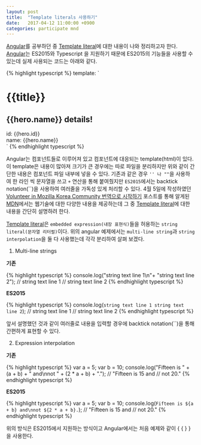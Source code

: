 ```yaml
---
layout: post
title:  "Template literals 사용하기"
date:   2017-04-12 11:00:00 +0900
categories: participate mnd
---
```



[Angular][1]를 공부하던 중 [Template literal][2]에 대한 내용이 나와 정리하고자 한다.
[Angular][1]는 ES2015와 Typescript 을 지원하기 때문에 ES2015의 기능들을 사용할 수 있는데 실제 사용되는 코드는 아래와 같다.

{% highlight typescript %}
template: `
  <h1>{{title}}</h1>
  <h2>{{hero.name}} details!</h2>
  <div><label>id: </label>{{hero.id}}</div>
  <div><label>name: </label>{{hero.name}}</div>
  `
{% endhighlight typescript %}

Angular는 컴포넌트들로 이루어져 있고 컴포넌트에 대응되는 template(html)이 있다. 이 template은 내용이 많아져 크기가 큰 경우에는 따로 파일을 분리하지만 위와 같이 간단한 내용은 컴포넌트 파일 내부에 넣을 수 있다. 기존과 같은 경우 `'' 나 ""`을 사용하여 한 라인 씩 문자열을 쓰고 `+` 연산을 통해 붙여줬지만 `ES2015`에서는 backtick notation(\``)을 사용하여 여러줄을 가독성 있게 처리할 수 있다. 4월 5일에 작성하였던 [Volunteer in Mozilla Korea Community 번역으로 시작하기][3] 포스트를 통해 알게된 [MDN][4]에서는 웹기술에 대한 다양한 내용을 제공하는데 그 중 [Template literal][2]에 대한 내용을 간단히 설명하려 한다.

[Template literal][2]은 `embedded expression(내장 표현식)`들을 허용하는 `string literal(문자열 리터럴)`이다. 위의 angular 예제에서는 `multi-line string`과 `string interpolation`을 둘 다 사용했는데 각각 분리하여 살펴 보겠다.

1) Multi-line strings

**기존**

{% highlight typescript %}
console.log("string text line 1\n"+
              "string text line 2");
  // string text line 1
  // string text line 2
{% endhighlight typescript %}

**ES2015**

{% highlight typescript %}
console.log(`string text line 1
              string text line 2`);
  // string text line 1
  // string text line 2
{% endhighlight typescript %}

앞서 설명했던 것과 같이 여러줄로 내용을 입력할 경우에 backtick notation(\``)을 통해 간편하게 표현할 수 있다.

2) Expression interpolation

**기존**

{% highlight typescript %}
var a = 5;
var b = 10;
console.log("Fifteen is " + (a + b) + " and\nnot " + (2 * a + b) + ".");
// "Fifteen is 15 and
// not 20."
{% endhighlight typescript %}

**ES2015**

{% highlight typescript %}
var a = 5;
var b = 10;
console.log(`Fifteen is ${a + b} and\nnot ${2 * a + b}.`);
// "Fifteen is 15 and
// not 20."
{% endhighlight typescript %}

위의 방식은 ES2015에서 지원하는 방식이고 Angular에서는 처음 예제와 같이 { { } } 을 사용한다. 



[1]: https://angular.io/
[2]: https://developer.mozilla.org/ko/docs/Web/JavaScript/Reference/Template_literals
[3]: https://llighter.github.io/participate/mnd/2017/04/05/volunteer_mdn.html
[4]: https://developer.mozilla.org/ko/